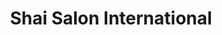 ---
title: "Shai Salon International"
url: /sunny-isles-beach/shai-salon-international/
shop: hairdresser
---